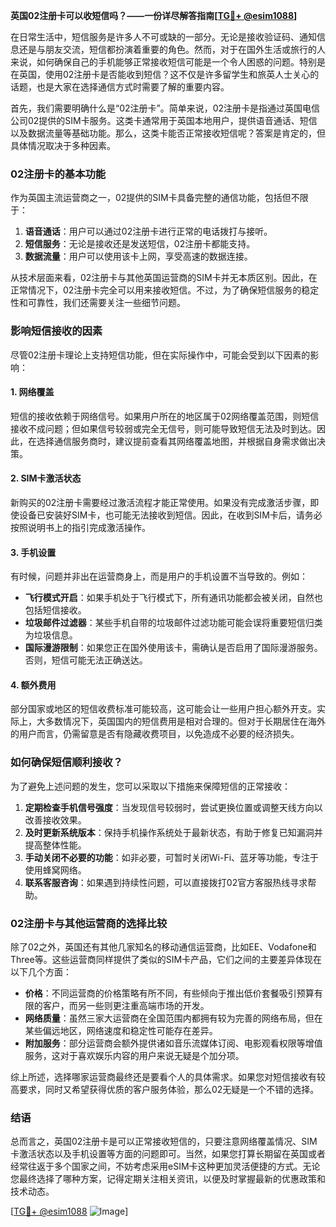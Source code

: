 **英国02注册卡可以收短信吗？——一份详尽解答指南[[TG💪+ @esim1088](https://t.me/s/esim1088)]**

在日常生活中，短信服务是许多人不可或缺的一部分。无论是接收验证码、通知信息还是与朋友交流，短信都扮演着重要的角色。然而，对于在国外生活或旅行的人来说，如何确保自己的手机能够正常接收短信可能是一个令人困惑的问题。特别是在英国，使用02注册卡是否能收到短信？这不仅是许多留学生和旅英人士关心的话题，也是大家在选择通信方式时需要了解的重要内容。

首先，我们需要明确什么是“02注册卡”。简单来说，02注册卡是指通过英国电信公司02提供的SIM卡服务。这类卡通常用于英国本地用户，提供语音通话、短信以及数据流量等基础功能。那么，这类卡能否正常接收短信呢？答案是肯定的，但具体情况取决于多种因素。

### **02注册卡的基本功能**

作为英国主流运营商之一，02提供的SIM卡具备完整的通信功能，包括但不限于：

1. **语音通话**：用户可以通过02注册卡进行正常的电话拨打与接听。
2. **短信服务**：无论是接收还是发送短信，02注册卡都能支持。
3. **数据流量**：用户可以使用该卡上网，享受高速的数据连接。

从技术层面来看，02注册卡与其他英国运营商的SIM卡并无本质区别。因此，在正常情况下，02注册卡完全可以用来接收短信。不过，为了确保短信服务的稳定性和可靠性，我们还需要关注一些细节问题。

### **影响短信接收的因素**

尽管02注册卡理论上支持短信功能，但在实际操作中，可能会受到以下因素的影响：

#### **1. 网络覆盖**
短信的接收依赖于网络信号。如果用户所在的地区属于02网络覆盖范围，则短信接收不成问题；但如果信号较弱或完全无信号，则可能导致短信无法及时到达。因此，在选择通信服务商时，建议提前查看其网络覆盖地图，并根据自身需求做出决策。

#### **2. SIM卡激活状态**
新购买的02注册卡需要经过激活流程才能正常使用。如果没有完成激活步骤，即使设备已安装好SIM卡，也可能无法接收到短信。因此，在收到SIM卡后，请务必按照说明书上的指引完成激活操作。

#### **3. 手机设置**
有时候，问题并非出在运营商身上，而是用户的手机设置不当导致的。例如：
   - **飞行模式开启**：如果手机处于飞行模式下，所有通讯功能都会被关闭，自然也包括短信接收。
   - **垃圾邮件过滤器**：某些手机自带的垃圾邮件过滤功能可能会误将重要短信归类为垃圾信息。
   - **国际漫游限制**：如果您正在国外使用该卡，需确认是否启用了国际漫游服务。否则，短信可能无法正确送达。

#### **4. 额外费用**
部分国家或地区的短信收费标准可能较高，这可能会让一些用户担心额外开支。实际上，大多数情况下，英国国内的短信费用是相对合理的。但对于长期居住在海外的用户而言，仍需留意是否有隐藏收费项目，以免造成不必要的经济损失。

### **如何确保短信顺利接收？**

为了避免上述问题的发生，您可以采取以下措施来保障短信的正常接收：

1. **定期检查手机信号强度**：当发现信号较弱时，尝试更换位置或调整天线方向以改善接收效果。
2. **及时更新系统版本**：保持手机操作系统处于最新状态，有助于修复已知漏洞并提高整体性能。
3. **手动关闭不必要的功能**：如非必要，可暂时关闭Wi-Fi、蓝牙等功能，专注于使用蜂窝网络。
4. **联系客服咨询**：如果遇到持续性问题，可以直接拨打02官方客服热线寻求帮助。

### **02注册卡与其他运营商的选择比较**

除了02之外，英国还有其他几家知名的移动通信运营商，比如EE、Vodafone和Three等。这些运营商同样提供了类似的SIM卡产品，它们之间的主要差异体现在以下几个方面：

- **价格**：不同运营商的价格策略有所不同，有些倾向于推出低价套餐吸引预算有限的客户，而另一些则更注重高端市场的开发。
- **网络质量**：虽然三家大运营商在全国范围内都拥有较为完善的网络布局，但在某些偏远地区，网络速度和稳定性可能存在差异。
- **附加服务**：部分运营商会额外提供诸如音乐流媒体订阅、电影观看权限等增值服务，这对于喜欢娱乐内容的用户来说无疑是个加分项。

综上所述，选择哪家运营商最终还是要看个人的具体需求。如果您对短信接收有较高要求，同时又希望获得优质的客户服务体验，那么02无疑是一个不错的选择。

### **结语**

总而言之，英国02注册卡是可以正常接收短信的，只要注意网络覆盖情况、SIM卡激活状态以及手机设置等方面的问题即可。当然，如果您打算长期留在英国或者经常往返于多个国家之间，不妨考虑采用eSIM卡这种更加灵活便捷的方式。无论您最终选择了哪种方案，记得定期关注相关资讯，以便及时掌握最新的优惠政策和技术动态。

[[TG💪+ @esim1088](https://t.me/s/esim1088) ![Image](https://i.postimg.cc/4NQfJmqS/Snipaste-2025-05-13-00-14-12.png)]